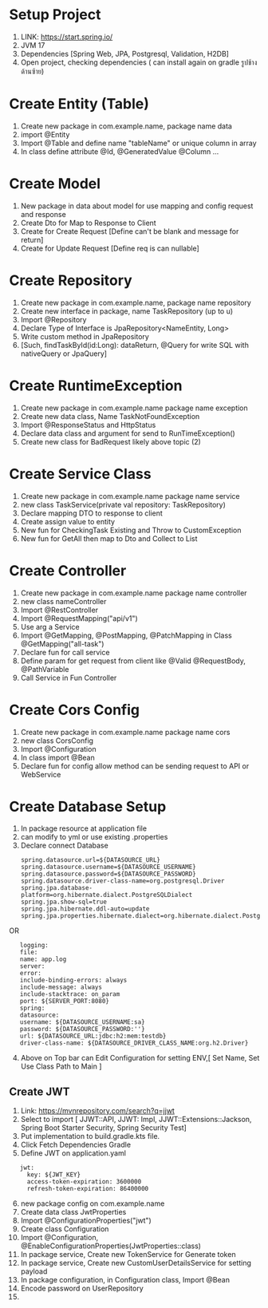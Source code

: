 # Setup Project
1. LINK: https://start.spring.io/
2. JVM 17
3. Dependencies [Spring Web, JPA, Postgresql, Validation, H2DB]
4. Open project, checking dependencies ( can install again on gradle รูปช้างด้านซ้าย)

# Create Entity (Table)
1. Create new package in com.example.name, package name data
2. import @Entity
3. Import @Table and define name "tableName" or unique column in array
4. In class define attribute @Id, @GeneratedValue @Column ...

# Create Model 
1. New package in data about model for use mapping and config request and response
2. Create Dto for Map to Response to Client
3. Create for Create Request [Define can't be blank and message for return]
4. Create for Update Request [Define req is can nullable]

# Create Repository 
1. Create new package in com.example.name, package name repository
2. Create new interface in package, name TaskRepository (up to u)
3. Import @Repository 
4. Declare Type of Interface is JpaRepository<NameEntity, Long>
5. Write custom method in JpaRepository 
6. [Such, findTaskById(id:Long): dataReturn, @Query for write SQL with nativeQuery or JpaQuery]

# Create RuntimeException
1. Create new package in com.example.name package name exception
2. Create new data class, Name TaskNotFoundException 
3. Import @ResponseStatus and HttpStatus
4. Declare data class and argument for send to RunTimeException()
5. Create new class for BadRequest likely above topic (2)

# Create Service Class
1. Create new package in com.example.name package name service
2. new class TaskService(private val repository: TaskRepository)
3. Declare mapping DTO to response to client
4. Create assign value to entity
5. New fun for CheckingTask Existing and Throw to CustomException
6. New fun for GetAll then map to Dto and Collect to List

# Create Controller
1. Create new package in com.example.name package name controller
2. new class nameController 
3. Import @RestController
4. Import @RequestMapping("api/v1")
5. Use arg a Service
6. Import @GetMapping, @PostMapping, @PatchMapping in Class @GetMapping("all-task")
7. Declare fun for call service 
8. Define param for get request from client like @Valid @RequestBody, @PathVariable 
9. Call Service in Fun Controller

# Create Cors Config
1. Create new package in com.example.name package name cors
2. new class CorsConfig
3. Import @Configuration
4. In class import @Bean 
5. Declare fun for config allow method can be sending request to API or WebService

# Create Database Setup
1. In package resource at application file 
2. can modify to yml or use existing .properties
3. Declare connect Database
      ```
   spring.datasource.url=${DATASOURCE_URL}   
   spring.datasource.username=${DATASOURCE_USERNAME}   
   spring.datasource.password=${DATASOURCE_PASSWORD}   
   spring.datasource.driver-class-name=org.postgresql.Driver   
   spring.jpa.database-platform=org.hibernate.dialect.PostgreSQLDialect   
   spring.jpa.show-sql=true   
   spring.jpa.hibernate.ddl-auto=update   
   spring.jpa.properties.hibernate.dialect=org.hibernate.dialect.PostgreSQLDialect   
   ```
OR   
```
   logging:   
   file:   
   name: app.log   
   server:   
   error:   
   include-binding-errors: always   
   include-message: always   
   include-stacktrace: on_param   
   port: ${SERVER_PORT:8080}   
   spring:   
   datasource:   
   username: ${DATASOURCE_USERNAME:sa}   
   password: ${DATASOURCE_PASSWORD:''}   
   url: ${DATASOURCE_URL:jdbc:h2:mem:testdb}   
   driver-class-name: ${DATASOURCE_DRIVER_CLASS_NAME:org.h2.Driver}   
```

4. Above on Top bar can Edit Configuration for setting ENV,[ Set Name, Set Use Class Path to Main ]

## Create JWT
1. Link: https://mvnrepository.com/search?q=jjwt
2. Select to import [ JJWT::API, JJWT: Impl, JJWT::Extensions::Jackson, Spring Boot Starter Security, Spring Security Test]
3. Put implementation to build.gradle.kts file.
4. Click Fetch Dependencies Gradle
5. Define JWT on application.yaml  
```
   jwt:
     key: ${JWT_KEY}
     access-token-expiration: 3600000
     refresh-token-expiration: 86400000
```
6. new package config on com.example.name 
7. Create data class JwtProperties
8. Import @ConfigurationProperties("jwt")
9. Create class Configuration 
10. Import @Configuration, @EnableConfigurationProperties(JwtProperties::class)
11. In package service, Create new TokenService for Generate token
12. In package service, Create new CustomUserDetailsService for setting payload 
13. In package configuration, in Configuration class, Import @Bean 
14. Encode password on UserRepository
15. 